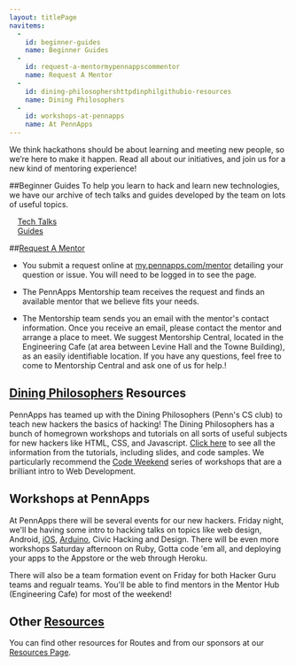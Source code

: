 ```yaml
---
layout: titlePage
navitems:
  -
    id: beginner-guides
    name: Beginner Guides
  -
    id: request-a-mentormypennappscommentor
    name: Request A Mentor
  -
    id: dining-philosophershttpdinphilgithubio-resources
    name: Dining Philosophers
  -
    id: workshops-at-pennapps
    name: At PennApps
---
```


We think hackathons should be about learning and meeting new people, so we’re here to make it happen. Read all about our initiatives, and join us for a new kind of mentoring experience!


##Beginner Guides
To help you learn to hack and learn new technologies, we have our archive of tech talks and guides developed by the team on lots of useful topics. 

<div style="padding: 0px 15px" markdown="1">
<div class="row">
  <div class="col-sm-6">
    <a href="TechTalks" class="button">Tech Talks</a>
  </div>

  <div class="col-sm-6">
    <a href="guide" class="button">Guides</a>
  </div>
</div>
</div>

##[Request A Mentor](//my.pennapps.com/mentor)

+ You submit a request online at [my.pennapps.com/mentor](//my.pennapps.com/mentor) detailing your question or issue. You will need to be logged in to see the page.

+ The PennApps Mentorship team receives the request and finds an available mentor that we believe fits your needs.

+ The Mentorship team sends you an email with the mentor's contact information.
Once you receive an email, please contact the mentor and arrange a place to meet. We suggest Mentorship Central, located in the Engineering Cafe (at area between Levine Hall and the Towne Building), as an easily identifiable location. If you have any questions, feel free to come to Mentorship Central and ask one of us for help.!

## [Dining Philosophers](http://dinphil.github.io) Resources

PennApps has teamed up with the Dining Philosophers (Penn's CS club) to teach new hackers the basics of hacking! The Dining Philosophers has a bunch of homegrown workshops and tutorials on all sorts of useful subjects for new hackers like HTML, CSS, and Javascript. [Click here](http://dinphil.github.io) to see all the information from the tutorials, including slides, and code samples. We particularly recommend the [Code Weekend](//dinphil.github.io/code-weekend) series of workshops that are a brilliant intro to Web Development.

## Workshops at PennApps

At PennApps there will be several events for our new hackers. Friday night, we'll be having some intro to hacking talks on topics like web design, Android, [iOS](https://www.youtube.com/watch?v=nNa1GEXQZJg), [Arduino](https://www.youtube.com/watch?v=l1M1zBkxVX0), Civic Hacking and Design. There will be even more workshops Saturday afternoon on Ruby, Gotta code 'em all, and deploying your apps to the Appstore or the web through Heroku. 

There will also be a team formation event on Friday for both Hacker Guru teams and regualr teams. You'll be able to find mentors in the Mentor Hub (Engineering Cafe) for most of the weekend!

## Other [Resources](//pennapps.com/resources)

You can find other resources for Routes and from our sponsors at  our [Resources Page](//pennapps.com/resources).

<script markdown="1">
nav.registerCollapse($('#navbar'), function() {
  return $(window).width() <= 767;
});
nav.initializeCollapse();
</script>
